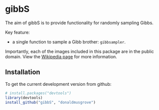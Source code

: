 # gibbS

The aim of gibbS is to provide functionality for randomly sampling Gibbs. 

Key feature:

* a single function to sample a Gibb brother: `gibbsampler`.


Importantly, each of the images included in this package are in the public domain. View the [Wikipedia page](http://en.wikipedia.org/wiki/Bee_Gees) for more information.

## Installation

To get the current development version from github:
```R
# install.packages("devtools")
library(devtools)
install_github("gibbS", "donaldmusgrove")
